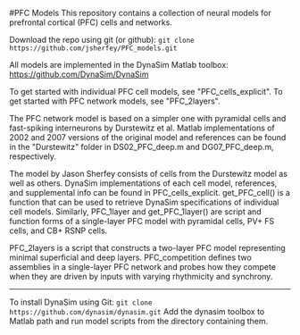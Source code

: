 #PFC Models
This repository contains a collection of neural models for prefrontal cortical (PFC) cells and networks.

Download the repo using git (or github): `git clone https://github.com/jsherfey/PFC_models.git`

All models are implemented in the DynaSim Matlab toolbox: https://github.com/DynaSim/DynaSim

To get started with individual PFC cell models, see "PFC_cells_explicit".  To get started with PFC network models, see "PFC_2layers".

The PFC network model is based on a simpler one with pyramidal cells and fast-spiking interneurons by Durstewitz et al. Matlab implementations of 2002 and 2007 versions of the original model and references can be found in the "Durstewitz" folder in DS02_PFC_deep.m and DG07_PFC_deep.m, respectively.

The model by Jason Sherfey consists of cells from the Durstewitz model as well as others. DynaSim implementations of each cell model, references, and supplemental info can be found in PFC_cells_explicit. get_PFC_cell() is a function that can be used to retrieve DynaSim specifications of individual cell models. Similarly, PFC_1layer and get_PFC_1layer() are script and function forms of a single-layer PFC model with pyramidal cells, PV+ FS cells, and CB+ RSNP cells. 

PFC_2layers is a script that constructs a two-layer PFC model representing minimal superficial and deep layers.
PFC_competition defines two assemblies in a single-layer PFC network and probes how they compete when they are driven by inputs with varying rhythmicity and synchrony.

------------------------------------------------------------

To install DynaSim using Git: `git clone https://github.com/dynasim/dynasim.git`
Add the dynasim toolbox to Matlab path and run model scripts from the directory containing them.

